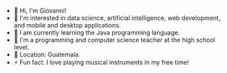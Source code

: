 - 👋 Hi, I'm Giovanni!
- 👀 I'm interested in data science, artificial intelligence, web development, and mobile and desktop applications.
- 🌱 I am currently learning the Java programming language.
- 💼 I'm a programming and computer science teacher at the high school level.
- 📍 Location: Guatemala.
- ⚡ Fun fact:  I love playing musical instruments in my free time!
